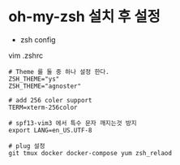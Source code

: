 oh-my-zsh 설치 후 설정
======================

-	zsh config

vim .zshrc
```
# Theme 를 둘 중 하나 설정 한다.
ZSH_THEME="ys"
ZSH_THEME="agnoster"

# add 256 coler support
TERM=xterm-256color

# spf13-vim3 에서 특수 문자 깨지는것 방지
export LANG=en_US.UTF-8

# plug 설정
git tmux docker docker-compose yum zsh_relaod

```
